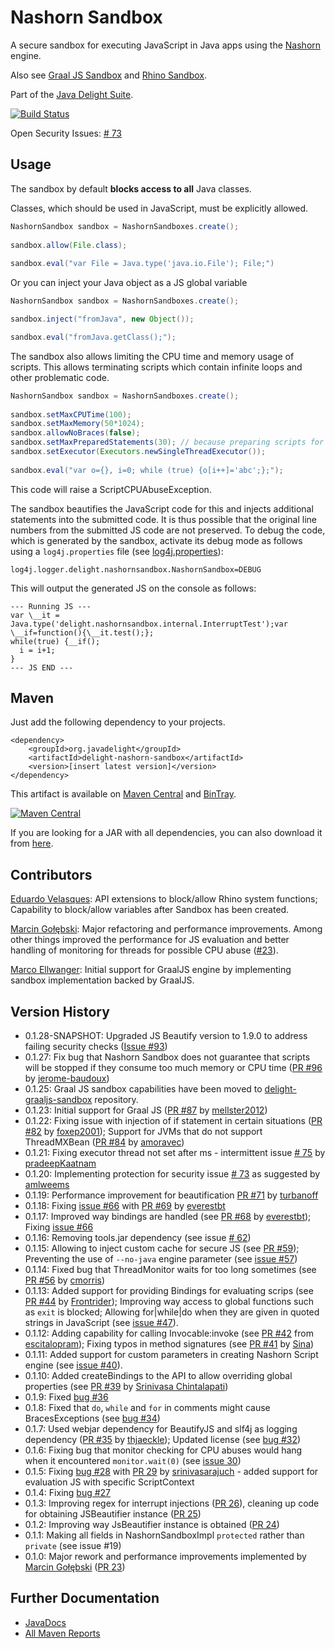 # Nashorn Sandbox

A secure sandbox for executing JavaScript in Java apps using the [Nashorn](https://docs.oracle.com/javase/8/docs/technotes/guides/scripting/nashorn/) engine.

Also see [Graal JS Sandbox](https://github.com/javadelight/delight-graaljs-sandbox) and [Rhino Sandbox](https://github.com/javadelight/delight-rhino-sandbox).

Part of the [Java Delight Suite](https://github.com/javadelight/delight-main#java-delight-suite).

[![Build Status](https://travis-ci.org/javadelight/delight-nashorn-sandbox.svg?branch=master)](https://travis-ci.org/javadelight/delight-nashorn-sandbox)

Open Security Issues: [# 73](https://github.com/javadelight/delight-nashorn-sandbox/issues/73)

## Usage

The sandbox by default **blocks access to all** Java classes.

Classes, which should be used in JavaScript, must be explicitly allowed.

```java
NashornSandbox sandbox = NashornSandboxes.create();
     
sandbox.allow(File.class);
     
sandbox.eval("var File = Java.type('java.io.File'); File;")
```

Or you can inject your Java object as a JS global variable

```java
NashornSandbox sandbox = NashornSandboxes.create();

sandbox.inject("fromJava", new Object());

sandbox.eval("fromJava.getClass();");
```

The sandbox also allows limiting the CPU time and memory usage of scripts. This allows terminating scripts which contain infinite loops and other problematic code.

```java
NashornSandbox sandbox = NashornSandboxes.create();
     
sandbox.setMaxCPUTime(100);
sandbox.setMaxMemory(50*1024);
sandbox.allowNoBraces(false);
sandbox.setMaxPreparedStatements(30); // because preparing scripts for execution is expensive
sandbox.setExecutor(Executors.newSingleThreadExecutor());
     
sandbox.eval("var o={}, i=0; while (true) {o[i++]='abc';};");
```

This code will raise a ScriptCPUAbuseException.

The sandbox beautifies the JavaScript code for this and injects additional statements into the submitted code. It is thus possible that the original line numbers from
the submitted JS code are not preserved. To debug the code, which is generated by the sandbox, activate its debug mode as follows using a `log4j.properties` file (see [log4j.properties](https://github.com/javadelight/delight-nashorn-sandbox/blob/master/src/test/resources/log4j.properties)):

```
log4j.logger.delight.nashornsandbox.NashornSandbox=DEBUG
```

This will output the generated JS on the console as follows:

```
--- Running JS ---
var \__it = Java.type('delight.nashornsandbox.internal.InterruptTest');var \__if=function(){\__it.test();};
while(true) {__if();
  i = i+1;
}
--- JS END ---
```

## Maven

Just add the following dependency to your projects.

```
<dependency>
    <groupId>org.javadelight</groupId>
    <artifactId>delight-nashorn-sandbox</artifactId>
    <version>[insert latest version]</version>
</dependency>
```

This artifact is available on [Maven Central](https://search.maven.org/#search%7Cga%7C1%7Cdelight-nashorn-sandbox) and 
[BinTray](https://bintray.com/javadelight/javadelight/delight-nashorn-sandbox).

[![Maven Central](https://img.shields.io/maven-central/v/org.javadelight/delight-nashorn-sandbox.svg)](https://search.maven.org/#search%7Cga%7C1%7Cdelight-nashorn-sandbox)

If you are looking for a JAR with all dependencies, you can also download it from [here](https://github.com/javadelight/delight-nashorn-sandbox/releases).

## Contributors

[Eduardo Velasques](https://github.com/eduveks): API extensions to block/allow Rhino system functions; Capability to block/allow variables after Sandbox has been created. 

[Marcin Gołębski](https://github.com/mgolebsk): Major refactoring and performance improvements. Among other things improved the performance
for JS evaluation and better handling of monitoring for threads for possible CPU abuse ([#23](https://github.com/javadelight/delight-nashorn-sandbox/pull/23)).

[Marco Ellwanger](https://github.com/mellster2012): Initial support for GraalJS engine by implementing sandbox implementation backed by GraalJS.

## Version History

- 0.1.28-SNAPSHOT: Upgraded JS Beautify version to 1.9.0 to address failing security checks ([Issue #93](https://github.com/javadelight/delight-nashorn-sandbox/issues/93)) 
- 0.1.27: Fix bug that Nashorn Sandbox does not guarantee that scripts will be stopped if they consume too much memory or CPU time ([PR #96](https://github.com/javadelight/delight-nashorn-sandbox/pull/96) by [jerome-baudoux](https://github.com/jerome-baudoux))
- 0.1.25: Graal JS sandbox capabilities have been moved to [delight-graaljs-sandbox](https://github.com/javadelight/delight-graaljs-sandbox) repository. 
- 0.1.23: Initial support for Graal JS ([PR #87](https://github.com/javadelight/delight-nashorn-sandbox/pull/87/) by [mellster2012](https://github.com/mellster2012)) 
- 0.1.22: Fixing issue with injection of if statement in certain situations ([PR #82](https://github.com/javadelight/delight-nashorn-sandbox/pull/82) by [foxep2001](https://github.com/foxep2001)); Support for JVMs that do not support ThreadMXBean ([PR #84](https://github.com/javadelight/delight-nashorn-sandbox/pull/84) by [amoravec](https://github.com/amoravec))
- 0.1.21: Fixing executor thread not set after <some value> ms - intermittent issue [# 75](https://github.com/javadelight/delight-nashorn-sandbox/issues/75) by [pradeepKaatnam](https://github.com/pradeepKaatnam) 
- 0.1.20: Implementing protection for security issue [# 73](https://github.com/javadelight/delight-nashorn-sandbox/issues/73) as suggested by [amlweems](https://github.com/amlweems)
- 0.1.19: Performance improvement for beautification [PR #71](https://github.com/javadelight/delight-nashorn-sandbox/pull/71) by [turbanoff](https://github.com/turbanoff)
- 0.1.18: Fixing [issue #66](https://github.com/javadelight/delight-nashorn-sandbox/issues/67) with [PR #69](https://github.com/javadelight/delight-nashorn-sandbox/pull/69) by [everestbt](https://github.com/everestbt)
- 0.1.17: Improved way bindings are handled (see [PR #68](https://github.com/javadelight/delight-nashorn-sandbox/pull/68) by [everestbt](https://github.com/everestbt)); Fixing [issue #66](https://github.com/javadelight/delight-nashorn-sandbox/issues/66)
- 0.1.16: Removing tools.jar dependency (see issue [# 62](https://github.com/javadelight/delight-nashorn-sandbox/issues/62))
- 0.1.15: Allowing to inject custom cache for secure JS (see [PR #59](https://github.com/javadelight/delight-nashorn-sandbox/pull/59)); Preventing the use of `--no-java` engine parameter (see [issue #57](https://github.com/javadelight/delight-nashorn-sandbox/issues/57))
- 0.1.14: Fixed bug that ThreadMonitor waits for too long sometimes (see [PR #56](https://github.com/javadelight/delight-nashorn-sandbox/pull/56) by [cmorris](https://github.com/cmorriss))
- 0.1.13: Added support for providing Bindings for evaluating scrips (see [PR #44](https://github.com/javadelight/delight-nashorn-sandbox/pull/44) by [Frontrider](https://github.com/Frontrider)); Improving way access to global functions such as `exit` is blocked; Allowing for|while|do when they are given in quoted strings in JavaScript (see [issue #47](https://github.com/javadelight/delight-nashorn-sandbox/issues/47)).
- 0.1.12: Adding capability for calling Invocable:invoke (see [PR #42](https://github.com/javadelight/delight-nashorn-sandbox/pull/42) from [escitalopram](https://github.com/escitalopram)); Fixing typos in method signatures (see [PR #41](https://github.com/javadelight/delight-nashorn-sandbox/pull/41) by [Sina](https://github.com/sinaa))
- 0.1.11: Added support for custom parameters in creating Nashorn Script engine (see [issue #40](https://github.com/javadelight/delight-nashorn-sandbox/issues/40)).
- 0.1.10: Added createBindings to the API to allow overriding global properties (see [PR #39](https://github.com/javadelight/delight-nashorn-sandbox/pull/39) by [Srinivasa Chintalapati](https://github.com/srinivasarajuch))
- 0.1.9: Fixed [bug #36](https://github.com/javadelight/delight-nashorn-sandbox/issues/36)
- 0.1.8: Fixed that `do`, `while` and `for` in comments might cause BracesExceptions (see [bug #34](https://github.com/javadelight/delight-nashorn-sandbox/issues/34))
- 0.1.7: Used webjar dependency for BeautifyJS and slf4j as logging dependency ([PR #35](https://github.com/javadelight/delight-nashorn-sandbox/issues/32) by [thjaeckle](https://github.com/thjaeckle)); Updated license (see [bug #32](https://github.com/javadelight/delight-nashorn-sandbox/issues/32))
- 0.1.6: Fixing bug that monitor checking for CPU abuses would hang when it encountered `monitor.wait(0)` (see [issue 30](https://github.com/javadelight/delight-nashorn-sandbox/issueks/30))
- 0.1.5: Fixing [bug #28](https://github.com/javadelight/delight-nashorn-sandbox/issues/28) with [PR 29](https://github.com/javadelight/delight-nashorn-sandbox/pull/29) by [srinivasarajuch](https://github.com/srinivasarajuch) - added support for evaluation JS with specific ScriptContext 
- 0.1.4: Fixing [bug #27](https://github.com/javadelight/delight-nashorn-sandbox/issues/27)
- 0.1.3: Improving regex for interrupt injections ([PR 26](https://github.com/javadelight/delight-nashorn-sandbox/pull/26)), cleaning up code for obtaining JSBeautifier instance ([PR 25](https://github.com/javadelight/delight-nashorn-sandbox/pull/25)) 
- 0.1.2: Improving way JsBeautifier instance is obtained ([PR 24](https://github.com/javadelight/delight-nashorn-sandbox/pull/24)) 
- 0.1.1: Making all fields in NashornSandboxImpl `protected` rather than `private` (see issue #19)
- 0.1.0: Major rework and performance improvements implemented by [Marcin Gołębski](https://github.com/mgolebsk) ([PR 23](https://github.com/javadelight/delight-nashorn-sandbox/pull/23))

## Further Documentation

- [JavaDocs](http://modules.appjangle.com/delight-nashorn-sandbox/latest/apidocs/index.html)
- [All Maven Reports](http://modules.appjangle.com/delight-nashorn-sandbox/latest/project-reports.html)
